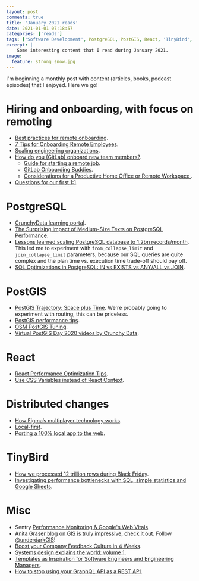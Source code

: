 ```yaml
---
layout: post
comments: true
title: 'January 2021 reads'
date: 2021-01-01 07:18:57
categories: ['reads']
tags: ['Software Development', PostgreSQL, PostGIS, React, 'TinyBird', 'Engineering Management']
excerpt: |
    Some interesting content that I read during January 2021.
image:
  feature: strong_snow.jpg
---
```


I'm beginning a monthly post with content (articles, books, podcast episodes) that I enjoyed. Here we go!

# Hiring and onboarding, with focus on remoting

- [Best practices for remote onboarding](https://increment.com/remote/remote-onboarding-best-practices/).
- [7 Tips for Onboarding Remote Employees](https://fellow.app/blog/2020/onboarding-remote-employees/).
- [Scaling engineering organizations](https://stripe.com/es/atlas/guides/scaling-eng).
- [How do you (GitLab) onboard new team members?](https://about.gitlab.com/company/culture/all-remote/learning-and-development/#how-do-you-onboard-new-team-members).
    - [Guide for starting a remote job](https://about.gitlab.com/company/culture/all-remote/getting-started/).
    - [GitLab Onboarding Buddies](https://about.gitlab.com/handbook/people-group/general-onboarding/onboarding-buddies/).
    - [Considerations for a Productive Home Office or Remote Workspace ](https://about.gitlab.com/company/culture/all-remote/workspace/).
- [Questions for our first 1:1](https://larahogan.me/blog/first-one-on-one-questions/).

# PostgreSQL

- [CrunchyData learning portal](https://learn.crunchydata.com/).
- [The Surprising Impact of Medium-Size Texts on PostgreSQL Performance](https://hakibenita.com/sql-medium-text-performance).
- [Lessons learned scaling PostgreSQL database to 1.2bn records/month](https://gajus.medium.com/lessons-learned-scaling-postgresql-database-to-1-2bn-records-month-edc5449b3067). This led me to experiment with `from_collapse_limit` and `join_collapse_limit` parameters, because our SQL queries are quite complex and the plan time vs. execution time trade-off should pay off.
- [SQL Optimizations in PostgreSQL: IN vs EXISTS vs ANY/ALL vs JOIN](https://www.percona.com/blog/2020/04/16/sql-optimizations-in-postgresql-in-vs-exists-vs-any-all-vs-join/).

# PostGIS

- [PostGIS Trajectory: Space plus Time](https://blog.rustprooflabs.com/2020/11/postgis-trajectory-intro). We're probably going to experiment with routing, this can be priceless.
- [PostGIS performance tips](https://postgis.net/docs/performance_tips.html).
- [OSM PostGIS Tuning](https://wiki.openstreetmap.org/wiki/User:Species/PostGIS_Tuning).
- [Virtual PostGIS Day 2020 videos by Crunchy Data](https://www.youtube.com/playlist?list=PLesw5jpZchufVkPcwGYpiiijThFcPNlz_).

# React

- [React Performance Optimization Tips](https://dev.to/harshdand/react-performance-optimization-tips-4238?utm_source=digest_mailer&utm_medium=email&utm_campaign=digest_email).
- [Use CSS Variables instead of React Context](https://epicreact.dev/css-variables/).

# Distributed changes

- [How Figma’s multiplayer technology works](https://www.figma.com/blog/how-figmas-multiplayer-technology-works/).
- [Local-first](https://www.inkandswitch.com/local-first.html).
- [Porting a 100% local app to the web](https://actualbudget.com/blog/porting-local-app-web).

# TinyBird

- [How we processed 12 trillion rows during Black Friday](https://blog.tinybird.co/2020/12/21/how-we-setup-real-time-analytics-service-to-process-12-trillion-rows-during-black-friday/).
- [Investigating performance bottlenecks with SQL, simple statistics and Google Sheets](https://blog.tinybird.co/2020/12/15/eating-our-own-dog-food-how-we-investigate-performance-bottlenecks-using-our-product-and-google-sheets/).

# Misc

- Sentry [Performance Monitoring & Google's Web Vitals](https://www.youtube.com/watch?v=rEhs0S3YaN0&feature=emb_logo).
- [Anita Graser blog on GIS is truly impressive, check it out](https://anitagraser.com). Follow [@underdarkGIS](https://twitter.com/underdarkGIS)!
- [Boost your Company Feedback Culture in 4 Weeks](https://nerds.ontruck.com/boost-your-company-feedback-culture-in-4-weeks-b06cced093aa).
- [Systems design explains the world: volume 1](https://apenwarr.ca/log/20201227).
- [Templates as Inspiration for Software Engineers and Engineering Managers](https://blog.pragmaticengineer.com/templates-as-inspiration-for-software-engineers/).
- [How to stop using your GraphQL API as a REST API](https://thoughtbot.com/blog/how-to-stop-using-your-graphql-api-as-a-rest-api).
